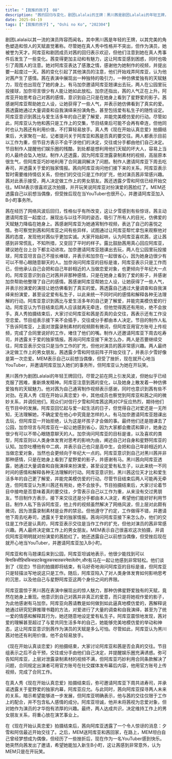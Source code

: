 ```yaml
---
title: "【我推的孩子】 08"
description: "茜的回归与变化，剧团Lalalai的王牌：黑川茜是剧团Lalalai的年轻王牌，以完美无缺的角色塑造和出神入化的天赋直觉著称。茜的回归与变化，茜的回归：阿库亚和剧团成员欢迎茜的回归，但注意到她在真人秀事件后性格有所变化。茜的回归与变化，茜的变化：茜变得更加主动和吸引人，让阿库亚感到困惑，也引起了周围人的注意。恋爱的真相，阿库亚的真心：弥可试图通过观察阿库亚对茜的态度来判断他的真心，但阿库亚似乎对茜并没有特别的感情。恋爱的真相，茜的真心：在大家的起哄下，茜表现出了真实的反应，表明她可能真的对阿库亚产生了感情。恋爱的真相，露比的建议：露比建议茜在台上台下都用真心去回应阿库亚，鼓励她主动进攻。爱的谜团，阿库亚的回忆：阿库亚回忆起与爱一起生活的日子，但觉得自己对爱还是一无所知，无法理解她。爱的谜团，粉丝的反应：观众们对信行夕雪和阿库茜这两对CP的反应热烈，期待他们在节目中的发展。爱的谜团，有马加奈的邀请：有马加奈邀请阿库亚翘课出去玩，但阿库亚一开始拒绝，认为这是坏孩子才会做的事。公园的对话，翘课的理由：阿库亚和有马在公园里玩投接球，阿库亚坦言自己很少有可以不带心眼随意聊天的人，和有马在一起很省心。公园的对话，现恋的结束：两人聊起《现恋》的摄制即将结束，有马询问阿库亚的目标是谁，但阿库亚表示这只是工作。公园的对话，阿库亚的内心：阿库亚开始思考人类身体的发育对思考的影响，以及自己和星野阿库亚之间的界限。爱的模仿，茜的演技：阿库亚意识到自己对黑川茜并非那种感情，而是把她看作是星野爱的影子，并感谢有马。爱的模仿，茜的分析：阿库亚询问茜是如何做到扮演爱的演技，茜解释说她通过大量调查和自我演绎，甚至设定爱有私生子来统一情感和解释行动。爱的模仿，爱的理解：阿库亚意识到茜比和爱生活多年的自己更了解爱，并能完美模仿爱的行动。节目的结束与新的开始，现恋的结束：《现在开始认真谈恋爱》摄制全部结束，大家开始讨论阿库亚和茜是否真的要交往。节目的结束与新的开始，节目组的建议：节目组表示接下来不会插手，交往还是分手都由本人决定，并提醒他们娱乐圈的蜜糖陷阱很多。节目的结束与新的开始，弥可的忠告：弥可告诉阿库亚，上层对泄露录制素材的视频颇有微词，但阿库亚巧妙地利用合同条款解决了问题。工作上的男女朋友，弥可的邀请：弥可邀请阿库亚下周去吃寿司，并透露关于爱的独家情报，阿库亚答应赴约。工作上的男女朋友，茜的期待：茜询问阿库亚接下来怎么办，暗示希望两人能继续交往，但阿库亚表示交往只是当作工作的扩充。工作上的男女朋友，工作关系：阿库亚明确表示没有把茜当作异性看待，但对演员的她非常感兴趣，两人最终决定做工作上的男女朋友。未来的道路，夕雪的恋情：茜透露夕雪和阿信前阵子开始交往了，让阿库亚感到惊讶。未来的道路，MEM的邀请：MEM送阿库亚和茜回家，透露自己以前想当偶像，但受挫后现在开心地当YouTuber，并邀请茜加入B小町。未来的道路，茜的反应：茜对加入B小町的提议感到惊讶，认为MEM在开玩笑。"
date: 2025-04-19
tags: ["【我推的孩子】", "Oshi no Ko", "202304"]
---
```


剧团Lalalai以其一流的演员阵容而闻名，其中黑川茜是年轻的王牌，以其完美的角色塑造和惊人的天赋直觉著称。尽管她在真人秀中性格并不突出，但作为演员，她被誉为天才。阿库亚和剧团成员对茜的回归表示欢迎，但他们注意到她在真人秀事件后发生了一些变化。茜变得更加主动和有魅力，这让阿库亚感到困惑，同时也吸引了周围人的注意。她对阿库亚表达了感激之情，感谢他为她制作的视频，并提出要一起度过一天。茜的变化引起了其他演员的注意，他们开始戏弄阿库亚，认为他对茜产生了感情。茜在表演中展现出一种独特的吸引力，一种仿佛爱独有的天赋魅力，现在也出现在了她的身上。有马加奈邀请阿库亚翘课出去玩，两人在公园里玩投接球，加奈坦言很少有人能让她如此放松。加奈还指出，茜的人气正在上升。阿库亚开始思考自己对茜的感情，意识到自己只是在她身上看到了星野爱的影子。茜感谢阿库亚帮助她立人设，让她获得了一些人气，并表示她仿佛看到了真实的爱。茜透露她通过大量调查和自我演绎来扮演角色，甚至包括爱有私生子的随性设定。阿库亚意识到茜比与爱生活多年的自己更了解爱，并能完美模仿爱的行动。尽管如此，阿库亚认为他和茜只是工作上的交集，节目结束后可能不会再有牵连，但他同时也认为茜还有利用价值，不打算轻易放手。真人秀《现在开始认真恋爱》拍摄结束后，大家聚在一起，记者提问关于阿库亚和茜是否真的要交往。两人都表示目前以工作为重，但节目方表示不会干涉他们的决定，交往或分手都由他们自己决定。节目制作人提醒他们娱乐圈的残酷，到处都是想利用他们天赋的坏大人，容易上当的人最终会坠入地狱。制作人还透露，因为阿库亚泄露录制素材的视频，高层原本很生气，但阿库亚巧妙地利用了合同漏洞解决了问题。制作人邀请阿库亚下周去吃寿司，并透露关于爱的独家情报。茜向阿库亚询问他们接下来的关系，阿库亚表示暂时需要维持情侣关系，但他们的交往只是工作的扩充，他对演员茜非常感兴趣。茜对此表示接受，两人决定做工作上的男女朋友。茜还透露夕雪和阿信已经开始交往。MEM表示很喜欢这次拍摄，并开玩笑说阿库亚对扮演爱的茜脸红了。MEM还透露自己以前想当偶像，但受挫后现在当YouTuber也很开心，并邀请阿库亚加入B小町事务所。

茜在经历了网络风波后回归，性格似乎有所改变，这让夕雪感到有些惊讶。茜主动邀请阿库亚一起度过，展现出与以往不同的姿态，吸引了所有人的目光，仿佛爱的天赋魅力降临在她身上。茜感谢阿库亚为她通宵制作视频，表达了自己的喜悦之情。弥可察觉到茜和阿库亚之间有些异样，试图通过让阿库亚帮忙拿包来观察他对茜的态度，发现他对茜似乎更加实诚。大家开始起哄，认为阿库亚喜欢茜，这让茜感到非常慌乱，不知所措，又变回了平时的样子。露比鼓励茜用真心回应阿库亚，建议她在台上台下都主动进攻。加奈邀请阿库亚翘课出去玩，两人在公园里玩投接球，阿库亚坦言自己不擅长棒球，并表示和加奈在一起很省心，因为她身边很少有可以不带心眼随意聊天的人。加奈询问阿库亚的目标是谁，阿库亚表示只是工作而已，但他承认自己会把和自己年龄相近的人当做恋爱对象，也更倾向于年纪大一点的。阿库亚意识到自己对茜并非那种感情，只是在她身上看到了爱的影子，并感谢加奈帮助他整理了自己的感情。茜感谢阿库亚帮她立人设，让她获得了一些人气，并表示扮演爱的演技让她仿佛看到了真实的爱。茜透露自己通过大量调查和自我演绎来扮演爱，甚至设定爱有私生子，以此来统一不同时间的感情和解释各种无法理解的行动。阿库亚意识到茜比与爱生活多年的自己更了解爱，并能完美模仿爱的行动。阿库亚认为节目结束后两人应该就再无牵连，但他觉得茜还有用处，绝不会放手。真人秀拍摄结束后，大家讨论阿库亚和茜是否真的会交往，茜表示还有工作没空恋爱。节目组表示接下来不会插手，交往或分手都由本人决定。节目的制作人私下告诉阿库亚，上面对泄露录制素材的视频颇有微词，但阿库亚用官方账号上传视频，完成了合同里说好的工作，堵住了他们的嘴。制作人还邀请阿库亚下周去吃寿司，并透露关于爱的独家情报。茜询问阿库亚接下来怎么办，两人是否要继续交往，阿库亚表示交往只是当作工作的扩充，但他对演员的茜非常感兴趣。两人最终决定做工作上的男女朋友。茜透露夕雪和阿信前阵子开始交往了，并表示夕雪好像是第一次恋爱。MEM表示自己以前想当偶像，但受了挫折，现在就开心地当YouTuber，并邀请阿库亚加入她们的事务所，但阿库亚认为她在开玩笑。

黑川茜作为剧团Lalalai的年轻王牌回归，尽管之前在网上引发风波，但她似乎已经克服了困难，重新焕发精神。阿库亚注意到茜的变化，以及她身上散发着一种仿佛爱独有的天赋魅力。他对茜为自己通宵制作视频表示感谢，同时也意识到茜有些不对劲。在真人秀《现在开始认真恋爱》中，其他成员也察觉到阿库亚和茜之间的微妙关系，并调侃他们。观众们对信行夕雪和阿库茜这两对CP反应热烈，期待他们在节目中的发展。阿库亚回忆起与爱一起生活的日子，但觉得自己对爱还是一无所知，无法理解她，不确定爱在他心中究竟是怎样的人。有马加奈邀请阿库亚翘课出去玩，但阿库亚一开始拒绝，认为这是坏孩子才会做的事。最终他们还是翘课去了公园，加奈坦言与阿库亚在一起让她感到省心，因为大家都会撒谎和算计，她身边很少有可以不带心眼随意聊天的人。加奈询问阿库亚的目标是谁，以及喜欢的类型，阿库亚则以人类身体发育对思考的影响为由，阐述自己对自身和星野阿库亚的认知。加奈吐槽他有中二病，并表示自己也只是高中生，会把和自己年龄相近的人当做恋爱对象，当然也会更倾向于年纪大一点的。阿库亚意识到自己对黑川茜并非那种感情，只是在她身上看到了星野爱的影子，并感谢有马。黑川茜向阿库亚透露，她通过大量调查和自我演绎来扮演爱，甚至设定爱有私生子，以此来统一不同时间的感情和解释各种无法理解的行动。阿库亚意识到，黑川茜这位天才比和爱生活多年的自己更了解爱，并能完美模仿爱的行动。尽管节目结束后两人可能再无牵连，但阿库亚认为黑川茜还有用处，绝不会放手。节目拍摄结束后，大家讨论着节目中接吻是否意味着真的要交往，夕雪表示自己以工作为重，从来没有交过男朋友。节目制作方表示，接下来交往还是分手都由本人决定，希望他们能好好利用节目。制作人私下告诉阿库亚，他上传的视频虽然解决了网络风波，但上层对此颇有微词，因为泄露录制素材是业界的禁忌。但他遵守了约定，工作做得不错，并邀请他下周去吃寿司，透露关于爱的独家情报。茜询问阿库亚接下来怎么办，他们的交往是工作还是认真的，阿库亚表示交往是当作工作的扩充，但他对演员的茜非常感兴趣。两人最终决定做工作上的男女朋友。MEM表示自己很喜欢这次拍摄，并调侃阿库亚明明就对扮演爱的茜脸红了。她还透露自己以前想当偶像，但受挫后现在就开心地当YouTuber，并邀请阿库亚加入B小町。

阿库亚和有马翘课后来到公园，阿库亚坦诚地表示，他很少能找到可以बिनाकिसीहिचकिचाहटकेखुलकरबातकरनेवालेलोग,और有马在一起让他感到非常轻松。他们谈到了《现恋》节目的拍摄即将结束，有马好奇地询问阿库亚的目标是谁，但阿库亚只是轻描淡写地说这只是工作。随后，阿库亚陷入了对人类身体发育如何影响思考的沉思，以及他自己与星野阿库亚这两个身份之间的界限。

阿库亚震惊于黑川茜在表演中展现出的惊人魅力，那种仿佛星野爱独有的天赋，竟然在她身上重现。他意识到自己对茜并非真正的爱意，而只是将她视作爱的影子，为此他感谢有马加奈。阿库亚向茜请教是如何做到如此逼真地模仿爱的，茜解释说她通过研究犯罪推理书籍的方法，对爱进行了大量的调查和自我演绎，甚至为了统一爱的情感和解释其行为，她还随意地设定爱有私生子。阿库亚震惊地发现，茜对爱的理解甚至超过了与爱共同生活多年的自己，她能够完美地模仿爱的举动和神态，这让阿库亚意识到茜作为演员的天赋是多么可怕。尽管如此，阿库亚认为黑川茜对他还有利用价值，他不会轻易放手。

《现在开始认真谈恋爱》的拍摄结束，大家讨论阿库亚和茜是否会真的交往。节目组表示之后不会干预，交往或分手由他们自己决定，并提醒娱乐圈充满诱惑。弥可告知阿库亚，上层对泄露录制素材的视频不满，但阿库亚巧妙利用合同条款解决了问题，合同规定出演者可用官方账号在社交媒体发布幕后内容，他用官方账号上传视频，完成了合同工作。

在真人秀《现在开始认真恋爱》拍摄结束后，弥可邀请阿库亚下周共进寿司，并承诺透露关于星野爱的独家内幕，阿库亚应允。与此同时，茜向阿库亚探寻两人未来的关系，暗示希望能够进一步发展，但阿库亚明确表示，他与茜的交往仅限于工作上的配合，并不包含私人感情的成分。阿库亚坦诚，他并未将茜视为恋爱对象，但对她作为演员的才华抱有浓厚的兴趣。最终，两人达成共识，决定维持工作上的男女朋友关系，将重心放在演艺事业上。

在《现在开始认真恋爱》拍摄结束后，茜向阿库亚透露了一个令人惊讶的消息：夕雪和阿信最近开始交往了。之后，MEM送阿库亚和茜回家，在路上，MEM坦白自己曾经梦想成为偶像，但经历了一些挫折后，现在作为一名YouTuber感到快乐。她突然向茜发出了邀请，希望她能加入新生B小町，这让茜感到非常意外，认为MEM只是在开玩笑。